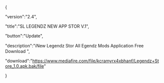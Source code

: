 {

 "version":"2.4",

 "title":"SL LEGENDZ NEW APP STOR V.1",

 "button":"Update",

 "description":"ℹ️New Legendz Stor
All Egendz Mods Application Free Download
",

 "download":"https://www.mediafire.com/file/kcramyrx4xbhanf/Legendz+Store_1.0.apk.bak/file"

}

